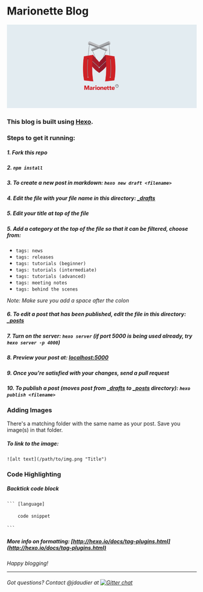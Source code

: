 # Marionette Blog
![screenshot](logo.png)

### This blog is built using [Hexo](http://hexo.io).

### Steps to get it running:

##### 1. Fork this repo
##### 2. `npm install`
##### 3. To create a new post in markdown: `hexo new draft <filename>`
##### 4. Edit the file with your file name in this directory: [\_drafts](https://github.com/marionettejs/blog/tree/master/source/_drafts)
##### 5. Edit your title at top of the file
##### 5. Add a category at the top of the file so that it can be filtered, choose from:
* `tags: news`
* `tags: releases`
* `tags: tutorials (beginner)`
* `tags: tutorials (intermediate)`
* `tags: tutorials (advanced)`
* `tags: meeting notes`
* `tags: behind the scenes`

*Note: Make sure you add a space after the colon*
##### 6. To edit a post that has been **published**, edit the file in this directory: [\_posts](https://github.com/marionettejs/blog/tree/master/source/_posts)
##### 7. Turn on the server: `hexo server` (if port 5000 is being used already, try `hexo server -p 4000`)
##### 8. Preview your post at: [localhost:5000](http://localhost:5000)
##### 9. Once you're satisfied with your changes, send a pull request
##### 10. To publish a post (moves post from [\_drafts](https://github.com/marionettejs/blog/tree/master/source/_drafts) to [\_posts](https://github.com/marionettejs/blog/tree/master/source/_posts) directory): `hexo publish <filename>`


### Adding Images
There's a matching folder with the same name as your post. Save you image(s) in that folder.

##### To link to the image:

    ![alt text](/path/to/img.png "Title")

### Code Highlighting


##### Backtick code block

    ``` [language]

        code snippet

    ```

##### More info on formatting: [http://hexo.io/docs/tag-plugins.html](http://hexo.io/docs/tag-plugins.html)

*Happy blogging!*


***************************
###### Got questions? Contact @jdaudier at [![Gitter chat](https://badges.gitter.im/marionettejs/backbone.marionette.png)](https://gitter.im/marionettejs/backbone.marionette)
